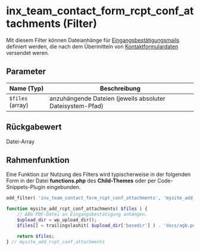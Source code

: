 # inx_team_contact_form_rcpt_conf_attachments (Filter)

Mit diesem Filter können Dateianhänge für [Eingangsbestätigungsmails](../schnellstart/einrichtung?id=eingangsbestätigungsmails) definiert werden, die nach dem Übermitteln von [Kontaktformulardaten](../komponenten/kontaktformular) versendet weren.

## Parameter

| Name (Typ) | Beschreibung |
| ---------- | ------------ |
| `$files` (array) | anzuhängende Dateien (jeweils absoluter Dateisystem-Pfad) |

## Rückgabewert

Datei-Array

## Rahmenfunktion

Eine Funktion zur Nutzung des Filters wird typischerweise in der folgenden Form in der Datei **functions.php** des **Child-Themes** oder per Code-Snippets-Plugin eingebunden.

```php
add_filter( 'inx_team_contact_form_rcpt_conf_attachments', 'mysite_add_rcpt_conf_attachments' );

function mysite_add_rcpt_conf_attachments( $files ) {
	// ABG-PDF-Datei an Eingangsbestätigung anhängen.
	$upload_dir = wp_upload_dir();
	$files[] = trailingslashit( $upload_dir['basedir'] ) . 'docs/agb.pdf';

	return $files;
} // mysite_add_rcpt_conf_attachments
```
